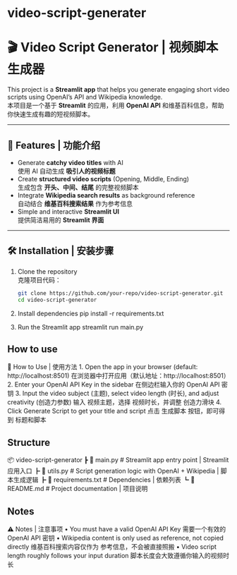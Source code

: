 # video-script-generater
# 🎬 Video Script Generator | 视频脚本生成器

This project is a **Streamlit app** that helps you generate engaging short video scripts using OpenAI’s API and Wikipedia knowledge.  
本项目是一个基于 **Streamlit** 的应用，利用 **OpenAI API** 和维基百科信息，帮助你快速生成有趣的短视频脚本。

---

## 🚀 Features | 功能介绍

- Generate **catchy video titles** with AI  
  使用 AI 自动生成 **吸引人的视频标题**  
- Create **structured video scripts** (Opening, Middle, Ending)  
  生成包含 **开头、中间、结尾** 的完整视频脚本  
- Integrate **Wikipedia search results** as background reference  
  自动结合 **维基百科搜索结果** 作为参考信息  
- Simple and interactive **Streamlit UI**  
  提供简洁易用的 **Streamlit 界面**

---

## 🛠️ Installation | 安装步骤

1. Clone the repository  
   克隆项目代码：
   ```bash
   git clone https://github.com/your-repo/video-script-generator.git
   cd video-script-generator

2. Install dependencies
   pip install -r requirements.txt

3. Run the Streamlit app
   streamlit run main.py

## How to use

🔑 How to Use | 使用方法
	1.	Open the app in your browser (default: http://localhost:8501)
在浏览器中打开应用（默认地址：http://localhost:8501）
	2.	Enter your OpenAI API Key in the sidebar
在侧边栏输入你的 OpenAI API 密钥
	3.	Input the video subject (主题), select video length (时长), and adjust creativity (创造力参数)
输入 视频主题，选择 视频时长，并调整 创造力滑块
	4.	Click Generate Script to get your title and script
点击 生成脚本 按钮，即可得到 标题和脚本

## Structure 
  📦 video-script-generator
 ┣ 📜 main.py              # Streamlit app entry point | Streamlit 应用入口
 ┣ 📜 utils.py             # Script generation logic with OpenAI + Wikipedia | 脚本生成逻辑
 ┣ 📜 requirements.txt     # Dependencies | 依赖列表
 ┗ 📜 README.md            # Project documentation | 项目说明

## Notes
⚠️ Notes | 注意事项
	•	You must have a valid OpenAI API Key
需要一个有效的 OpenAI API 密钥
	•	Wikipedia content is only used as reference, not copied directly
维基百科搜索内容仅作为 参考信息，不会被直接照搬
	•	Video script length roughly follows your input duration
脚本长度会大致遵循你输入的视频时长
